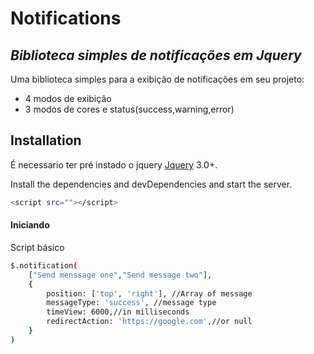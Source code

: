 # Notifications
## _Biblioteca simples de notificações em Jquery_

Uma biblioteca simples para a exibição de notificações em seu projeto:

- 4 modos de exibição
- 3 modos de cores e status(success,warning,error)

## Installation

É necessario ter pré instado o jquery [Jquery](https://jquery.com/) 3.0+.

Install the dependencies and devDependencies and start the server.

```sh
<script src=""></script>
```

#### Iniciando

Script básico

```sh
$.notification(
    ["Send menssage one","Send message two"],
    {
        position: ['top', 'right'], //Array of message
        messageType: 'success', //message type
        timeView: 6000,//in milliseconds
        redirectAction: 'https://google.com',//or null
    }
)
```